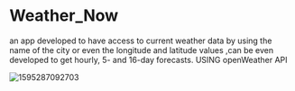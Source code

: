 # Weather_Now
an app developed to have access to current weather data by using the name of the city or even the longitude and latitude values ,can be even developed to get  hourly, 5- and 16-day forecasts.  USING openWeather API

![1595287092703](https://user-images.githubusercontent.com/51541884/119427807-a1adb700-bd03-11eb-98c9-a82243a456b8.jpeg)

